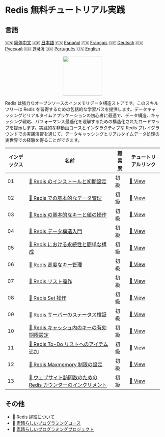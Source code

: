 # Redis 無料チュートリアル実践

## 言語

🇨🇳 [简体中文](README_zh.md) 🇯🇵 [日本語](README_ja.md) 🇪🇸 [Español](README_es.md) 🇫🇷 [Français](README_fr.md) 🇩🇪 [Deutsch](README_de.md) 🇷🇺 [Русский](README_ru.md) 🇰🇷 [한국어](README_ko.md) 🇧🇷 [Português](README_pt.md) 🇺🇸 [English](README.md) 

<div align="center">
<img width="128px" src="https://file.labex.io/path/4MMYfz8sH7hJ.png">
</div>

Redis は強力なオープンソースのインメモリデータ構造ストアです。このスキルツリーは Redis を習得するための包括的な学習パスを提供します。データキャッシングとリアルタイムアプリケーションの初心者に最適で、データ構造、キャッシング戦略、パフォーマンス最適化を理解するための構造化されたロードマップを提示します。実践的な非動画コースとインタラクティブな Redis プレイグラウンドでの実践演習を通じて、データキャッシングとリアルタイムデータ処理の実世界での経験を得ることができます。

|   インデックス | 名前                                                                                                                                                    | 難易度   | チュートリアルリンク                                                                                |
|----------------|---------------------------------------------------------------------------------------------------------------------------------------------------------|----------|-----------------------------------------------------------------------------------------------------|
|             01 | [📖 Redis のインストールと初期設定](https://labex.io/ja/tutorials/redis-installation-and-initial-setup-of-redis-552075)                                 | 初級     | [🔗 View](https://labex.io/ja/tutorials/redis-installation-and-initial-setup-of-redis-552075)       |
|             02 | [📖 Redis での基本的なデータ管理](https://labex.io/ja/tutorials/redis-basic-data-management-in-redis-552076)                                            | 初級     | [🔗 View](https://labex.io/ja/tutorials/redis-basic-data-management-in-redis-552076)                |
|             03 | [📖 Redis の基本的なキーと値の操作](https://labex.io/ja/tutorials/redis-basic-key-value-operations-in-redis-552077)                                     | 初級     | [🔗 View](https://labex.io/ja/tutorials/redis-basic-key-value-operations-in-redis-552077)           |
|             04 | [📖 Redis データ構造入門](https://labex.io/ja/tutorials/redis-introduction-to-redis-data-structures-552078)                                             | 初級     | [🔗 View](https://labex.io/ja/tutorials/redis-introduction-to-redis-data-structures-552078)         |
|             05 | [📖 Redis における永続性と簡単な構成](https://labex.io/ja/tutorials/redis-persistence-and-simple-configuration-in-redis-552079)                         | 初級     | [🔗 View](https://labex.io/ja/tutorials/redis-persistence-and-simple-configuration-in-redis-552079) |
|             06 | [📖 Redis 高度なキー管理](https://labex.io/ja/tutorials/redis-redis-advanced-key-management-552094)                                                     | 初級     | [🔗 View](https://labex.io/ja/tutorials/redis-redis-advanced-key-management-552094)                 |
|             07 | [📖 Redis リスト操作](https://labex.io/ja/tutorials/redis-redis-list-operations-552098)                                                                 | 初級     | [🔗 View](https://labex.io/ja/tutorials/redis-redis-list-operations-552098)                         |
|             08 | [📖 Redis Set 操作](https://labex.io/ja/tutorials/redis-redis-set-operations-552104)                                                                    | 初級     | [🔗 View](https://labex.io/ja/tutorials/redis-redis-set-operations-552104)                          |
|             09 | [📖 Redis サーバーのステータス検証](https://labex.io/ja/tutorials/redis-verify-redis-server-status-552152)                                              | 初級     | [🔗 View](https://labex.io/ja/tutorials/redis-verify-redis-server-status-552152)                    |
|             10 | [📖 Redis キャッシュ内のキーの有効期限設定](https://labex.io/ja/tutorials/redis-expire-keys-in-redis-cache-552156)                                      | 初級     | [🔗 View](https://labex.io/ja/tutorials/redis-expire-keys-in-redis-cache-552156)                    |
|             11 | [📖 Redis To-Do リストへのアイテム追加](https://labex.io/ja/tutorials/redis-add-item-to-redis-to-do-list-552161)                                        | 初級     | [🔗 View](https://labex.io/ja/tutorials/redis-add-item-to-redis-to-do-list-552161)                  |
|             12 | [📖 Redis Maxmemory 制限の設定](https://labex.io/ja/tutorials/redis-configure-redis-maxmemory-limit-552162)                                             | 初級     | [🔗 View](https://labex.io/ja/tutorials/redis-configure-redis-maxmemory-limit-552162)               |
|             13 | [📖 ウェブサイト訪問数のための Redis カウンターのインクリメント](https://labex.io/ja/tutorials/redis-increment-redis-counter-for-website-visits-552163) | 初級     | [🔗 View](https://labex.io/ja/tutorials/redis-increment-redis-counter-for-website-visits-552163)    |

## その他

- 🔗 [Redis 詳細について](https://labex.io/ja/skilltrees/redis)
- 🔗 [素晴らしいプログラミングコース](https://github.com/labex-labs/awesome-programming-courses)
- 🔗 [素晴らしいプログラミングプロジェクト](https://github.com/labex-labs/awesome-programming-projects)

